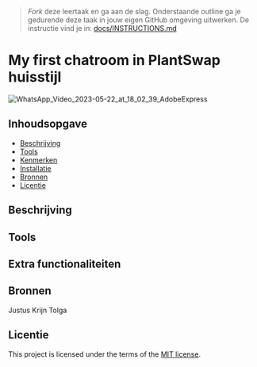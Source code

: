 > _Fork_ deze leertaak en ga aan de slag. Onderstaande outline ga je gedurende deze taak in jouw eigen GitHub omgeving uitwerken. De instructie vind je in: [docs/INSTRUCTIONS.md](docs/INSTRUCTIONS.md)

# My first chatroom in PlantSwap huisstijl

![WhatsApp_Video_2023-05-22_at_18_02_39_AdobeExpress](https://github.com/Demivdm/connecting-people-my-first-chatroom/assets/112861166/9a217291-ba32-4533-a7ef-7bc4b48019d8)

## Inhoudsopgave

- [Beschrijving](#beschrijving)
- [Tools](#tools)
- [Kenmerken](#kenmerken)
- [Installatie](#extra-functionaliteiten)
- [Bronnen](#bronnen)
- [Licentie](#licentie)

## Beschrijving

<!-- Bij Beschrijving staat kort beschreven wat voor project het is en wat je hebt gemaakt -->
<!-- Voeg een mooie poster visual toe 📸 -->
<!-- Voeg een link toe naar Github Pages 🌐-->

## Tools

<!-- Bij Gebruik staat de user story, hoe het werkt en wat je er mee kan. -->

## Extra functionaliteiten

<!-- Bij Kenmerken staat welke technieken zijn gebruikt en hoe. Wat is de HTML structuur? Wat zijn de belangrijkste dingen in CSS? Wat is er met JS gedaan en hoe? Misschien heb je iets met NodeJS gedaan, of heb je een framwork of library gebruikt? -->

## Bronnen
Justus
Krijn
Tolga

## Licentie

This project is licensed under the terms of the [MIT license](./LICENSE).
